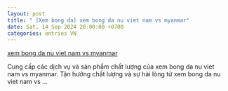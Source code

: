 ```yaml
---
layout: post
title: " [Xem bong da] xem bong da nu viet nam vs myanmar"
date: Sat, 14 Sep 2024 20:00:00 +0700
categories: entries VN
---
```

[xem bong da nu viet nam vs myanmar](https://nhidong.org.vn/gods/xem_bong_da_nu_viet_nam_vs_myanmar.shtm)

Cung cấp các dịch vụ và sản phẩm chất lượng của xem bong da nu viet nam vs myanmar. Tận hưởng chất lượng và sự hài lòng từ xem bong da nu viet nam vs ...

